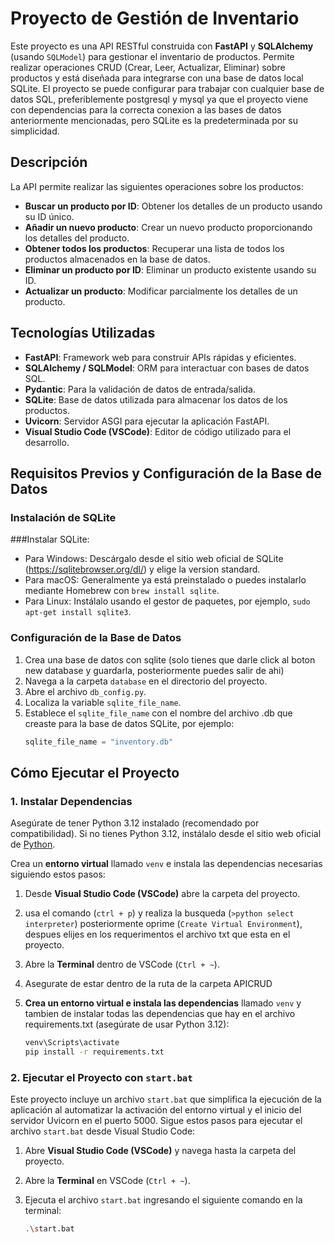 # Proyecto de Gestión de Inventario

Este proyecto es una API RESTful construida con **FastAPI** y **SQLAlchemy** (usando `SQLModel`) para gestionar el inventario de productos. Permite realizar operaciones CRUD (Crear, Leer, Actualizar, Eliminar) sobre productos y está diseñada para integrarse con una base de datos local SQLite. El proyecto se puede configurar para trabajar con cualquier base de datos SQL, preferiblemente postgresql y mysql ya que el proyecto viene con dependencias para la correcta conexion a las bases de datos anteriormente mencionadas, pero SQLite es la predeterminada por su simplicidad.

## Descripción

La API permite realizar las siguientes operaciones sobre los productos:

- **Buscar un producto por ID**: Obtener los detalles de un producto usando su ID único.
- **Añadir un nuevo producto**: Crear un nuevo producto proporcionando los detalles del producto.
- **Obtener todos los productos**: Recuperar una lista de todos los productos almacenados en la base de datos.
- **Eliminar un producto por ID**: Eliminar un producto existente usando su ID.
- **Actualizar un producto**: Modificar parcialmente los detalles de un producto.

## Tecnologías Utilizadas

- **FastAPI**: Framework web para construir APIs rápidas y eficientes.
- **SQLAlchemy / SQLModel**: ORM para interactuar con bases de datos SQL.
- **Pydantic**: Para la validación de datos de entrada/salida.
- **SQLite**: Base de datos utilizada para almacenar los datos de los productos.
- **Uvicorn**: Servidor ASGI para ejecutar la aplicación FastAPI.
- **Visual Studio Code (VSCode)**: Editor de código utilizado para el desarrollo.

## Requisitos Previos y Configuración de la Base de Datos

### Instalación de SQLite
###Instalar SQLite:
   - Para Windows: Descárgalo desde el sitio web oficial de SQLite (https://sqlitebrowser.org/dl/) y elige la version standard.
   - Para macOS: Generalmente ya está preinstalado o puedes instalarlo mediante Homebrew con `brew install sqlite`.
   - Para Linux: Instálalo usando el gestor de paquetes, por ejemplo, `sudo apt-get install sqlite3`.

### Configuración de la Base de Datos
1. Crea una base de datos con sqlite (solo tienes que darle click al boton new database y guardarla, posteriormente puedes salir de ahi)
3. Navega a la carpeta `database` en el directorio del proyecto.
4. Abre el archivo `db_config.py`.
5. Localiza la variable `sqlite_file_name`.
6. Establece el `sqlite_file_name` con el nombre del archivo .db  que creaste para la base de datos SQLite, por ejemplo:
   ```python
   sqlite_file_name = "inventory.db"
   ```

## Cómo Ejecutar el Proyecto

### 1. Instalar Dependencias

Asegúrate de tener Python 3.12 instalado (recomendado por compatibilidad). Si no tienes Python 3.12, instálalo desde el sitio web oficial de [Python](https://www.python.org/downloads/release/python-3120/).

Crea un **entorno virtual** llamado `venv` e instala las dependencias necesarias siguiendo estos pasos:

1. Desde **Visual Studio Code (VSCode)** abre la carpeta del proyecto.
2. usa el comando (`ctrl + p`) y realiza la busqueda (`>python select interpreter`) posteriormente oprime (`Create Virtual Environment`), despues elijes en los requerimentos el archivo txt que esta en el proyecto.
4. Abre la **Terminal** dentro de VSCode (`Ctrl + ~`).
5. Asegurate de estar dentro de la ruta de la carpeta APICRUD
6. **Crea un entorno virtual e instala las dependencias** llamado `venv` y tambien de instalar todas las dependencias que hay en el archivo requirements.txt (asegúrate de usar Python 3.12):

   ```bash
   venv\Scripts\activate
   pip install -r requirements.txt
   ```

### 2. Ejecutar el Proyecto con `start.bat`

Este proyecto incluye un archivo `start.bat` que simplifica la ejecución de la aplicación al automatizar la activación del entorno virtual y el inicio del servidor Uvicorn en el puerto 5000. Sigue estos pasos para ejecutar el archivo `start.bat` desde Visual Studio Code:

1. Abre **Visual Studio Code (VSCode)** y navega hasta la carpeta del proyecto.
2. Abre la **Terminal** en VSCode (`Ctrl + ~`).
3. Ejecuta el archivo `start.bat` ingresando el siguiente comando en la terminal:

   ```bash
   .\start.bat
   ```

